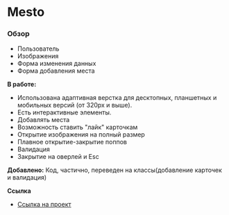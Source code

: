 # Mesto

### Обзор
* Пользователь
* Изображения
* Форма изменения данных
* Форма добавления места

**В работе:**
* Использована адаптивная верстка для десктопных, планшетных и мобильных версий (от 320px и выше).
* Есть интерактивные элементы.
* Добавлять места
* Возможность ставить "лайк" карточкам
* Открытие изображения на полный размер
* Плавное открытие-закрытие поппов
* Валидация
* Закрытие на оверлей и Esc

**Добавлено:**
Код, частично, переведен на классы(добавление карточек и валидация)

**Ссылка**
* [Ссылка на проект](https://mizerikord.github.io/mesto/)

